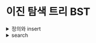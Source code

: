 #  이진 탐색 트리 BST
<details>
    <summary>정의와  insert</summary>
    
```python
class TreeNode:
	def __init__(self):
		self.left = None
		self.data = None
		self.right = None


def insert(root, value):
    node = TreeNode()
    node.data = value

    if root is None:
        return node

    current = root
    while True:
        if value < current.data:
            if current.left is None:
                current.left = node
                break
            current = current.left  # 이동
        else:
            if current.right is None:
                current.right = node
                break
            current = current.right  # 이동
    return root
```

하나의 데이터가 양쪽으로 가리키는 구조로, 이중 링크드 리스트와는 달리 비선형구조이다. root와 value를 받아 기존 BST의 밖에서 Treenode를 생성하고 데이터를 받은 후, value가 current.data보다 작으면 왼쪽으로 이동하고 current=current.left로 이동한다. else문부터는 value>=current.data인 경우이다.
</details>




<details>
    <summary>search</summary>
    
```python
def search(find_number):
    current = root
    while True:
        if find_number == current.data:
            return True
        elif find_number < current.data:
            if current.left is None:
                return False
            current = current.left
        else:
            if current.right is None:
                return False
            current = current.right
```

찾는 숫자가 current.data보다 작을 경우, current=current.left로 가기 전에 current.left가 none일 경우 false를 리턴하는 코드를 먼저 실행한다. 이를 right의 경우까지 실행하고 나면 해당 진행 전체를 while True로 묶는다. current가 자리이동할 수 있도록 current=root도 빼먹지 말자.
</details>

